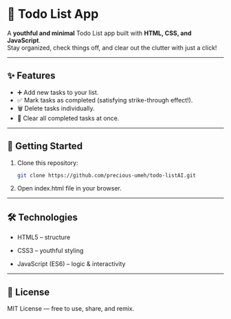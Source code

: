 # 📝 Todo List App

A **youthful and minimal** Todo List app built with **HTML, CSS, and JavaScript**.  
Stay organized, check things off, and clear out the clutter with just a click!

---

## ✨ Features

- ➕ Add new tasks to your list.
- ✅ Mark tasks as completed (satisfying strike-through effect!).
- 🗑 Delete tasks individually.
- 🧹 Clear all completed tasks at once.

---

## 🚀 Getting Started

1. Clone this repository:

   ```bash
   git clone https://github.com/precious-umeh/todo-listAI.git
   ```

2. Open index.html file in your browser.

---

## 🛠 Technologies

- HTML5 – structure

- CSS3 – youthful styling

- JavaScript (ES6) – logic & interactivity

---

## 📄 License

MIT License — free to use, share, and remix.
